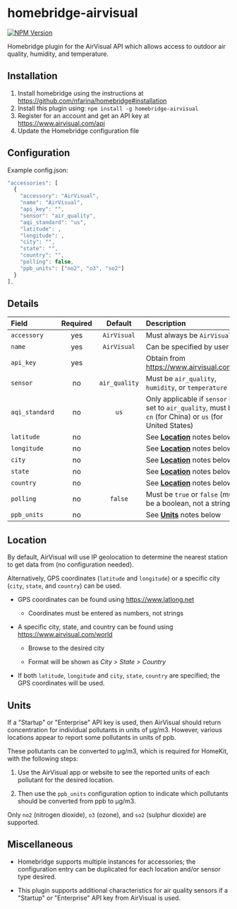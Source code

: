 # homebridge-airvisual

[![NPM Version](https://img.shields.io/npm/v/homebridge-airvisual.svg)](https://www.npmjs.com/package/homebridge-airvisual)

Homebridge plugin for the AirVisual API which allows access to outdoor air quality, humidity, and temperature.

## Installation

1. Install homebridge using the instructions at https://github.com/nfarina/homebridge#installation
2. Install this plugin using: `npm install -g homebridge-airvisual`
3. Register for an account and get an API key at https://www.airvisual.com/api
4. Update the Homebridge configuration file

## Configuration

Example config.json:

```js
"accessories": [
  {
    "accessory": "AirVisual",
    "name": "AirVisual",
    "api_key": "",
    "sensor": "air_quality",
    "aqi_standard": "us",
    "latitude": ,
    "longitude": ,
    "city": "",
    "state": "",
    "country": "",
    "polling": false,
    "ppb_units": ["no2", "o3", "so2"]
  }
],
```

## Details

Field | Required | Default | Description
:--- | :---: | :---: | :---
`accessory` | yes | `AirVisual` | Must always be `AirVisual`
`name` | yes | `AirVisual` | Can be specified by user
`api_key` | yes | | Obtain from https://www.airvisual.com/api
`sensor` | no | `air_quality` | Must be `air_quality`, `humidity`, or `temperature`
`aqi_standard` | no | `us` | Only applicable if `sensor` is set to `air_quality`, must be `cn` (for China) or `us` (for United States) 
`latitude` | no | | See [**Location**](#location) notes below
`longitude` | no | | See [**Location**](#location) notes below
`city` | no | | See [**Location**](#location) notes below
`state` | no | | See [**Location**](#location) notes below
`country` | no | | See [**Location**](#location) notes below
`polling` | no | `false` | Must be `true` or `false` (must be a boolean, not a string)
`ppb_units` | no | | See [**Units**](#units) notes below


## Location

By default, AirVisual will use IP geolocation to determine the nearest station to get data from (no configuration needed).

Alternatively, GPS coordinates (`latitude` and `longitude`) or a specific city (`city`, `state`, and `country`) can be used.

* GPS coordinates can be found using https://www.latlong.net

  * Coordinates must be entered as numbers, not strings

* A specific city, state, and country can be found using https://www.airvisual.com/world

  * Browse to the desired city

  * Format will be shown as *City > State > Country*

* If both `latitude`, `longitude` and `city`, `state`, `country` are specified; the GPS coordinates will be used.

## Units

If a "Startup" or "Enterprise" API key is used, then AirVisual should return concentration for individual pollutants in units of µg/m3. However, various locations appear to report some pollutants in units of ppb.

These pollutants can be converted to µg/m3, which is required for HomeKit, with the following steps:

1. Use the AirVisual app or website to see the reported units of each pollutant for the desired location.

2. Then use the `ppb_units` configuration option to indicate which pollutants should be converted from ppb to µg/m3.

Only `no2` (nitrogen dioxide), `o3` (ozone), and `so2` (sulphur dioxide) are supported.


## Miscellaneous

* Homebridge supports multiple instances for accessories; the configuration entry can be duplicated for each location and/or sensor type desired.

* This plugin supports additional characteristics for air quality sensors if a "Startup" or "Enterprise" API key from AirVisual is used.
